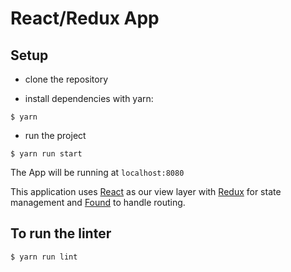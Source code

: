 # React/Redux App

## Setup

* clone the repository

* install dependencies with yarn:
```
$ yarn
```

* run the project
```
$ yarn run start
```

The App will be running at `localhost:8080`

This application uses [React][1] as our view layer with [Redux][2] for state management and [Found][3] to handle routing.

[1]:https://reactjs.org/

[2]:http://redux.js.org/docs/introduction/

[3]:https://github.com/4Catalyzer/found

## To run the linter

```
$ yarn run lint
```
